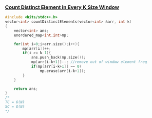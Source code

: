 ### [Count Distinct Element in Every K Size Window](https://www.codingninjas.com/studio/problems/count-distinct-element-in-every-k-size-window_8230749?challengeSlug=striver-sde-challenge&leftPanelTab=0)

```cpp
#include <bits/stdc++.h> 
vector<int> countDistinctElements(vector<int> &arr, int k) 
{
    vector<int> ans;
    unordered_map<int,int>mp;

    for(int i=0;i<arr.size();i++){
        mp[arr[i]]++;
        if(i >= k-1){
            ans.push_back(mp.size());
            mp[arr[i-k+1]]--; //remove out of window element freq
            if(mp[arr[i-k+1]] == 0)
                mp.erase(arr[i-k+1]);
        }
    }

    return ans;
}
/*
TC = O(N)
SC = O(N)
*/
```